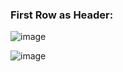 ### First Row as Header:

![image](https://github.com/mfernandezcean/Crime_Report/assets/105746149/22cf8945-81df-490c-b2f4-3d9d35ce871f)



![image](https://github.com/mfernandezcean/Crime_Report/assets/105746149/b1f9761c-a5e7-443d-ae8f-b570a25f181c)
